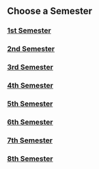 ## Choose a Semester

### [1st Semester](https://github.com/WilcyWilson/CSIT-All/tree/master/FirstSemester#readme)

### [2nd Semester](https://github.com/WilcyWilson/CSIT-All/tree/master/SecondSemester#readme)

### [3rd Semester](https://github.com/WilcyWilson/CSIT-All/tree/master/ThirdSemester#readme)

### [4th Semester](https://github.com/WilcyWilson/CSIT-All/tree/master/FourthSemester#readme)

### [5th Semester](https://github.com/WilcyWilson/CSIT-All/tree/master/FifthSemester#readme)

### [6th Semester](https://github.com/WilcyWilson/CSIT-All/tree/master/SixthSemester#readme)

### [7th Semester](https://github.com/WilcyWilson/CSIT-All/tree/master/SeventhSemester#readme)

### [8th Semester](https://github.com/WilcyWilson/CSIT-All/tree/master/EighthSemester#readme)